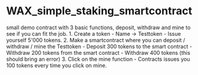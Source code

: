 # WAX_simple_staking_smartcontract
 small demo contract with 3 basic functions, deposit, withdraw and mine to see if you can fit the job.  1. Create a token - Name -> Testtoken - Issue yourself 5'000 tokens. 2. Make a smartcontract where you can deposit / withdraw / mine the Testtoken - Deposit 300 tokens to the smart contract - Withdraw 200 tokens from the smart contract - Withdraw 400 tokens (this should bring an error) 3. Click on the mine function - Contracts issues you 100 tokens every time you click on mine.
